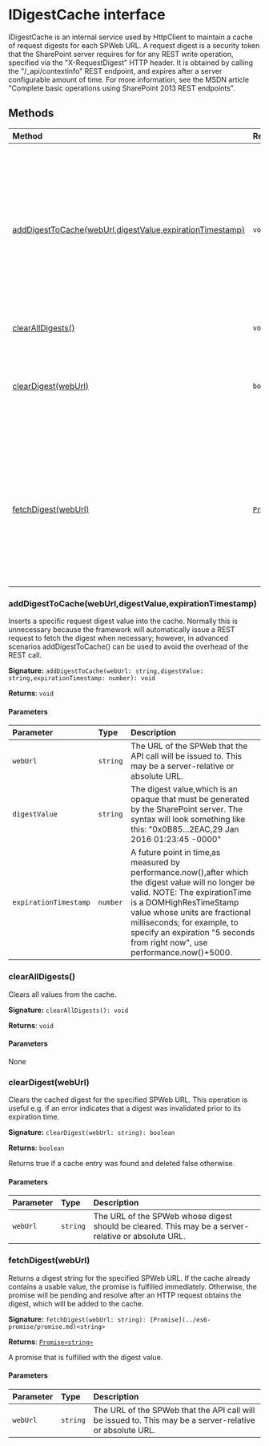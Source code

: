 # IDigestCache interface





IDigestCache is an internal service used by HttpClient to maintain a cache of request digests 
for each SPWeb URL. A request digest is a security token that the SharePoint server requires for 
for any REST write operation, specified via the "X-RequestDigest" HTTP header. It is obtained 
by calling the "/_api/contextinfo" REST endpoint, and expires after a server configurable amount 
of time. For more information, see the MSDN article 
"Complete basic operations using SharePoint 2013 REST endpoints".







## Methods

| Method	   |  Returns	| Description|
|:-------------|:-------|:-----------|
|[addDigestToCache(webUrl,digestValue,expirationTimestamp)](adddigesttocache(weburl-digestvalue,expirationtimestamp))      | `void` | Inserts a specific request digest value into the cache. Normally this is unnecessary because  the framework will automatically issue a REST request to fetch the digest when necessary;  however, in advanced scenarios addDigestToCache() can be used to avoid the overhead of the  REST call.   |
|[clearAllDigests()](clearalldigests())      | `void` | Clears all values from the cache. |
|[clearDigest(webUrl)](cleardigest(weburl))      | `boolean` | Clears the cached digest for the specified SPWeb URL. This operation is useful  e.g. if an error indicates that a digest was invalidated prior to its expiration time.   |
|[fetchDigest(webUrl)](fetchdigest(weburl))      | [`Promise<string>`](../es6-promise/promise.md) | Returns a digest string for the specified SPWeb URL. If the cache already contains a usable value,  the promise is fulfilled immediately. Otherwise, the promise will be pending and resolve after  an HTTP request obtains the digest, which will be added to the cache. |




### addDigestToCache(webUrl,digestValue,expirationTimestamp)

Inserts a specific request digest value into the cache. Normally this is unnecessary because 
the framework will automatically issue a REST request to fetch the digest when necessary; 
however, in advanced scenarios addDigestToCache() can be used to avoid the overhead of the 
REST call. 


**Signature:** ``addDigestToCache(webUrl: string,digestValue: string,expirationTimestamp: number): void``

**Returns**: `void`



#### Parameters


| Parameter	   | Type    | Description |
|:-------------|:---------------|:------------|
| `webUrl`    | `string` | The URL of the SPWeb that the API call will be issued to.  This may be a server-relative or absolute URL. |
| `digestValue`    | `string` | The digest value,which is an opaque that must be generated  by the SharePoint server. The syntax will look something like  this: "0x0B85...2EAC,29 Jan 2016 01:23:45 -0000" |
| `expirationTimestamp`    | `number` | A future point in time,as measured by performance.now(),after which  the digest value will no longer be valid.  NOTE: The expirationTime is a DOMHighResTimeStamp value whose units are  fractional milliseconds; for example, to specify an expiration  "5 seconds from right now", use performance.now()+5000. |


### clearAllDigests()

Clears all values from the cache.

**Signature:** ``clearAllDigests(): void``

**Returns**: `void`



#### Parameters
None


### clearDigest(webUrl)

Clears the cached digest for the specified SPWeb URL. This operation is useful 
e.g. if an error indicates that a digest was invalidated prior to its expiration time. 


**Signature:** ``clearDigest(webUrl: string): boolean``

**Returns**: `boolean`

Returns true if a cache entry was found and deleted false otherwise.

#### Parameters


| Parameter	   | Type    | Description |
|:-------------|:---------------|:------------|
| `webUrl`    | `string` | The URL of the SPWeb whose digest should be cleared.  This may be a server-relative or absolute URL. |


### fetchDigest(webUrl)

Returns a digest string for the specified SPWeb URL. If the cache already contains a usable value, 
the promise is fulfilled immediately. Otherwise, the promise will be pending and resolve after 
an HTTP request obtains the digest, which will be added to the cache.

**Signature:** ``fetchDigest(webUrl: string): [Promise](../es6-promise/promise.md)<string>``

**Returns**: [`Promise<string>`](../es6-promise/promise.md)

A promise that is fulfilled with the digest value.

#### Parameters


| Parameter	   | Type    | Description |
|:-------------|:---------------|:------------|
| `webUrl`    | `string` | The URL of the SPWeb that the API call will be issued to.  This may be a server-relative or absolute URL. |

